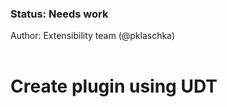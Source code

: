 <!-- Status -->
<TitleBlock slots="heading, text" theme="light" />

### Status: Needs work

Author: Extensibility team (@pklaschka) <br></br>
<!-- End of status -->

#
<!-- 
Try to keep these docs dettached from the host application as much as possible. So that these docs can be repurposed across applicaitons 
-->


# Create plugin using UDT
<!-- Borrow docs from Photoshop https://developer.adobe.com/photoshop/uxp/2022/guides/devtool/udt-walkthrough/
But reduce the details. Topics such as watching, reloading, debugging should be discussed under ./udt section.
Just focus on 'Create plugin' workflow within UDT and updating the JS file with hello-world sample.

Use starter-template from UDT
or
Use starter kits from sample plugin repo
-->


